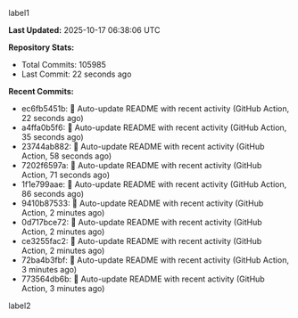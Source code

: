 
label1 
<!-- ACTIVITY_START -->
**Last Updated:** 2025-10-17 06:38:06 UTC

**Repository Stats:**
- Total Commits: 105985
- Last Commit: 22 seconds ago

**Recent Commits:**
- ec6fb5451b: 🤖 Auto-update README with recent activity (GitHub Action, 22 seconds ago)
- a4ffa0b5f6: 🤖 Auto-update README with recent activity (GitHub Action, 35 seconds ago)
- 23744ab882: 🤖 Auto-update README with recent activity (GitHub Action, 58 seconds ago)
- 7202f6597a: 🤖 Auto-update README with recent activity (GitHub Action, 71 seconds ago)
- 1f1e799aae: 🤖 Auto-update README with recent activity (GitHub Action, 86 seconds ago)
- 9410b87533: 🤖 Auto-update README with recent activity (GitHub Action, 2 minutes ago)
- 0d717bce72: 🤖 Auto-update README with recent activity (GitHub Action, 2 minutes ago)
- ce3255fac2: 🤖 Auto-update README with recent activity (GitHub Action, 2 minutes ago)
- 72ba4b3fbf: 🤖 Auto-update README with recent activity (GitHub Action, 3 minutes ago)
- 773564db6b: 🤖 Auto-update README with recent activity (GitHub Action, 3 minutes ago)
<!-- ACTIVITY_END -->

label2
